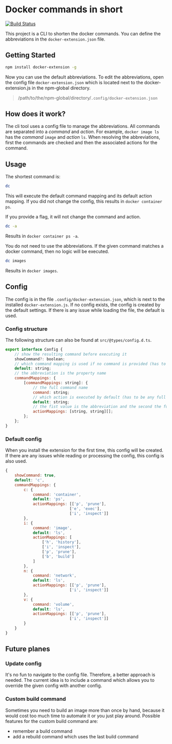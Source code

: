 # Docker commands in short

[![Build Status](https://travis-ci.org/NicoVogel/docker-extension.svg?branch=master)](https://travis-ci.org/NicoVogel/docker-extension)

This project is a CLI to shorten the docker commands. You can define the abbreviations in the `docker-extension.json` file.

## Getting Started

```bash
npm install docker-extension -g
```

Now you can use the default abbreviations. To edit the abbreviations, open the config file `docker-extension.json` which is located next to the docker-extension.js in the npm-global directory.

> /path/to/the/npm-global/directory/`.config/docker-extension.json`

## How does it work?

The cli tool uses a config file to manage the abbreviations. All commands are separated into a *command* and *action*. For example, `docker image ls` has the *command* `image` and *action* `ls`. When resolving the abbreviations, first the commands are checked and then the associated actions for the command.

## Usage

The shortest command is:

```bash
dc
```

This will execute the default command mapping and its default action mapping. If you did not change the config, this results in `docker container ps`.

If you provide a flag, it will not change the command and action.

```bash
dc -a
```

Results in `docker container ps -a`.

You do not need to use the abbreviations. If the given command matches a docker command, then no logic will be executed.

```bash
dc images
```

Results in `docker images`.

## Config

The config is in the file `.config/docker-extension.json`, which is next to the installed `docker-extension.js`. If no config exists, the config is created by the default settings. If there is any issue while loading the file, the default is used.

### Config structure

The following structure can also be found at `src/@types/config.d.ts`.

```js
export interface Config {
    // show the resulting command before executing it
    showCommand?: boolean;
    // which command mapping is used if no command is provided (has to be the abbreviation)
    default: string;
    // the abbreviation is the property name
	commandMappings: {
		[commandMappings: string]: {
            // the full command name
            command: string;
            // which action is executed by default (has to be any full action)
            default: string;
            // the fist value is the abbreviation and the second the full action
			actionMappings: [string, string][];
		};
	};
}
```

### Default config

When you install the extension for the first time, this config will be created. If there are any issues while reading or processing the config, this config is also used.

```js
{
	showCommand: true,
	default: 'c',
	commandMappings: {
		c: {
			command: 'container',
			default: 'ps',
            actionMappings: [['p', 'prune'], 
                            ['e', 'exec'], 
                            ['i', 'inspect']]
		},
		i: {
			command: 'image',
			default: 'ls',
			actionMappings: [
				['h', 'history'],
				['i', 'inspect'],
				['p', 'prune'],
				['b', 'build']
			]
		},
		n: {
			command: 'network',
			default: 'ls',
            actionMappings: [['p', 'prune'], 
                            ['i', 'inspect']]
		},
		v: {
			command: 'volume',
			default: 'ls',
            actionMappings: [['p', 'prune'], 
                            ['i', 'inspect']]
		}
	}
}
```

## Future planes

### Update config

It's no fun to navigate to the config file. Therefore, a better approach is needed. The current idea is to include a command which allows you to override the given config with another config.

### Custom build command

Sometimes you need to build an image more than once by hand, because it would cost too much time to automate it or you just play around. Possible features for the custom build command are:

- remember a build command
- add a rebuild command which uses the last build command 
